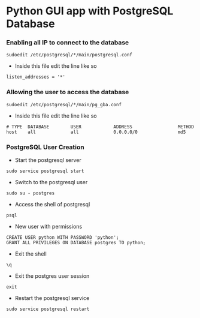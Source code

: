 # Python GUI app with PostgreSQL Database

### Enabling all IP to connect to the database

```shell
sudoedit /etc/postgresql/*/main/postgresql.conf
```

* Inside this file edit the line like so
```
listen_addresses = '*'
```

### Allowing the user to access the database

```shell
sudoedit /etc/postgresql/*/main/pg_gba.conf
```

* Inside this file edit the line like so
```
# TYPE  DATABASE        USER            ADDRESS                 METHOD
host    all             all             0.0.0.0/0               md5
```


### PostgreSQL User Creation

* Start the postgresql server
```shell
sudo service postgresql start
```
* Switch to the postgresql user
```shell
sudo su - postgres
```
* Access the shell of postgresql
```shell
psql
```
* New user with permissions
```psql
CREATE USER python WITH PASSWORD 'python';
GRANT ALL PRIVILEGES ON DATABASE postgres TO python;
```
* Exit the shell
```psql
\q
```
* Exit the postgres user session
```shell
exit
```
* Restart the postgresql service
```shell
sudo service postgresql restart
```
